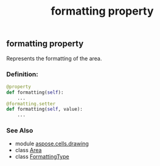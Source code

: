 ﻿---
title: formatting property
second_title: Aspose.Cells for Python via .NET API References
description: 
type: docs
weight: 60
url: /aspose.cells.drawing/area/formatting/
is_root: false
---

## formatting property


Represents the formatting of the area.
### Definition:
```python
@property
def formatting(self):
    ...
@formatting.setter
def formatting(self, value):
    ...
```

### See Also
* module [aspose.cells.drawing](../../)
* class [Area](/cells/python-net/aspose.cells.drawing/area)
* class [FormattingType](/cells/python-net/aspose.cells.charts/formattingtype)
